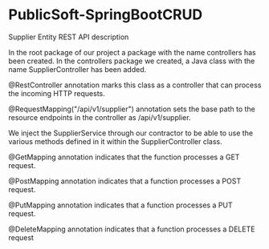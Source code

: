 # PublicSoft-SpringBootCRUD
Supplier Entity REST API description

In the root package of our project a package with the name controllers has been created. In the controllers package we created, a Java class with the name SupplierController has been added.

@RestController annotation marks this class as a controller that can process the incoming HTTP requests.

@RequestMapping("/api/v1/supplier") annotation sets the base path to the resource endpoints in the controller as /api/v1/supplier.

We inject the SupplierService through our contractor to be able to use the various methods defined in it within the SupplierController class.

@GetMapping annotation indicates that the function processes a GET request.

@PostMapping annotation indicates that a function processes a POST request.

@PutMapping annotation indicates that a function processes a PUT request.

@DeleteMapping annotation indicates that a function processes a DELETE request
